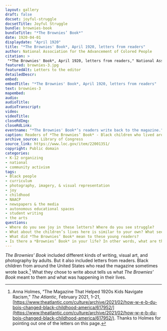 ```yaml
--- 
layout: gallery
draft: false
docset: joyful-struggle
docsetTitle: Joyful Struggle
bundle: brownies-book
bundleTitle: "*The Brownies’ Book*"
date: 1920-04-01
displaydate: "April 1920"
title: "*The Brownies' Book*, April 1920, letters from readers"
author: National Association for the Advancement of Colored People
citation: >
 "*The Brownies' Book*, April 1920, letters from readers," National Association for the Advancement of Colored People, in New York City Civil Rights History Project, Accessed: [Month Day, Year], https://nyccivilrightshistory.org/gallery/brownies3.
featured: brownies-3.jpg
featuredAlt: Letters to the editor
detailedDescr: 
embed: 
embedTitle: "*The Brownies' Book*, April 1920, letters from readers"
text: brownies-3
mapembed: 
audio: 
audioTitle: 
audioTranscript: 
video: 
videoTitle: 
closeRdImg: 
closeRdLink: 
eventname: "*The Brownies' Book*’s readers write back to the magazine."
caption: Readers of *The Brownies’ Book* - Black children who lived around the United States - wrote back to the magazine about their lives, their hopes, and what the magazine meant to them.
archive_source: Library of Congress
source_link: https://www.loc.gov/item/22001351/
copyright: Public domain
categories: 
- K-12 organizing
- national
- community activism
tags: 
- Black people
- curriculum
- photography, imagery, & visual representation
- joy
- childhood 
- NAACP
- newspapers & the media
- autonomous educational spaces
- student writing
- the arts
questions: 
- Where do you see joy in these letters? Where do you see struggle? 
- What about the children’s lives here is similar to your own? What seems different? 
- What did *The Brownies’ Book* mean to these young readers? 
- Is there a *Brownies’ Book* in your life? In other words, what are the places where you read about news, people, and ideas in a community that matters to you?
--- 
```


*The Brownies’ Book* included different kinds of writing, visual art, and photography by adults. But it also included letters from readers. Black children from around the United States who read the magazine sometimes wrote back.[^1] What they chose to write about tells us what *The Brownies’ Book* meant to them and what was happening in their lives.

[^1]: Anna Holmes, “The Magazine That Helped 1920s Kids Navigate Racism,” *The Atlantic*, February 2021, 1–21, [https://www.theatlantic.com/culture/archive/2021/02/how-w-e-b-du-bois-changed-black-childhood-america/617952/](https://www.theatlantic.com/culture/archive/2021/02/how-w-e-b-du-bois-changed-black-childhood-america/617952/). Thanks to Holmes for pointing out one of the letters on this page.
